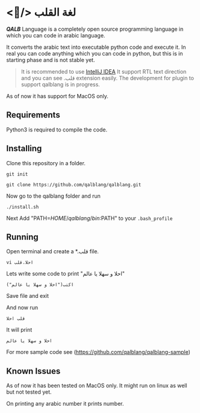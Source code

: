 # <:blue_heart:/> لغة القلب 

**_QALB_** Language is a completely open source programming language in which you can code in arabic language.

It converts the arabic text into executable python code and execute it. In real you can code anything which you can code in python, but this is in starting phase and is not stable yet.

> It is recommended to use [IntelliJ IDEA](https://www.jetbrains.com/idea/) It support RTL text direction and you can see .قلب extension easily. The development for plugin to support qalblang is in progress.  

As of now it has support for MacOS only.

## Requirements

Python3 is required to compile the code.


## Installing
Clone this repository in a folder.

`git init`

`git clone https://github.com/qalblang/qalblang.git`

Now go to the qalblang folder and run

`./install.sh`

Next Add "PATH=$HOME/qalblang/bin:$PATH" to your `.bash_profile`

## Running

Open terminal and create a *.قلب file.

`vi احلا.قلب`

Lets write some code to print "احلا و سهلا يا عالم"

`اكتب("احلا و سهلا يا عالم")`

Save file and exit

And now run

`قلب احلا`

It will print 

`احلا و سهلا يا عالم`

For more sample code see (https://github.com/qalblang/qalblang-sample)

## Known Issues

As of now it has been tested on MacOS only. It might run on linux as well but not tested yet.

On printing any arabic number it prints number.
